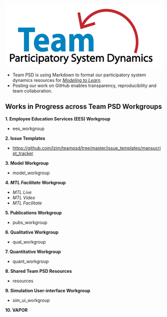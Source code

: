 <img src = "https://github.com/lzim/teampsd/blob/sp_new_repo/resources/logos/team_psd_logo_sm.png"
     height = "200" width = "600">  

* Team PSD is using Markdown to format our participatory system dynamics resources for [_Modeling to Learn_](https://mtl.how).
* Posting our work on GitHub enables transparency, reproducibility and team collaboration.

## Works in Progress across Team PSD Workgroups
**1. Employee Education Services (EES) Workgroup**
- ees_workgroup

**2. Issue Templates**
- https://github.com/lzim/teampsd/tree/master/issue_templates/mansucript_tracker

**3. Model Workgroup**
- model_workgroup

**4. *MTL Facilitate* Workgroup**
  + *MTL Live*
  + *MTL Video*
  + *MTL Facilitate*
  
**5. Publications Workgroup**
- pubs_workgroup

**6. Qualitative Workgroup**
- qual_workgroup

**7. Quantitative Workgroup**
- quant_workgroup

**8. Shared Team PSD Resources**
- resources

**9. Simulation User-interface Workgroup**
- sim_ui_workgroup

**10. VAPOR**

